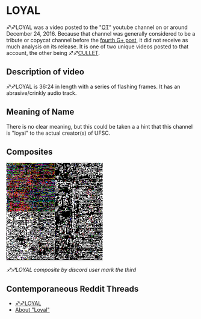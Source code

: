 # LOYAL

♐♐LOYAL was a video posted to the "[OT](OT "wikilink")" youtube channel
on or around December 24, 2016. Because that channel was generally
considered to be a tribute or copycat channel before the [fourth G+ post](Google_Plus#G.2B_post_4 "wikilink"), it did not receive as much
analysis on its release. It is one of two unique videos posted to that
account, the other being ♐♐[CULLET](CULLET "wikilink").

## Description of video

♐♐LOYAL is 36:24 in length with a series of flashing frames. It has an
abrasive/crinkly audio track.

## Meaning of Name

There is no clear meaning, but this could be taken a a hint that this
channel is "loyal" to the actual creator(s) of UFSC.

## Composites

![Loyal\_composite.png](Loyal_composite.png "Loyal_composite.png")

*♐♐LOYAL composite by discord user mark the third*

## Contemporaneous Reddit Threads

  - [♐♐LOYAL](https://www.reddit.com/r/UnfavorableSemicircle/comments/5k3pwg/loyal/)
  - [About "Loyal"](https://www.reddit.com/r/UnfavorableSemicircle/comments/5poe58/about_loyal/)

